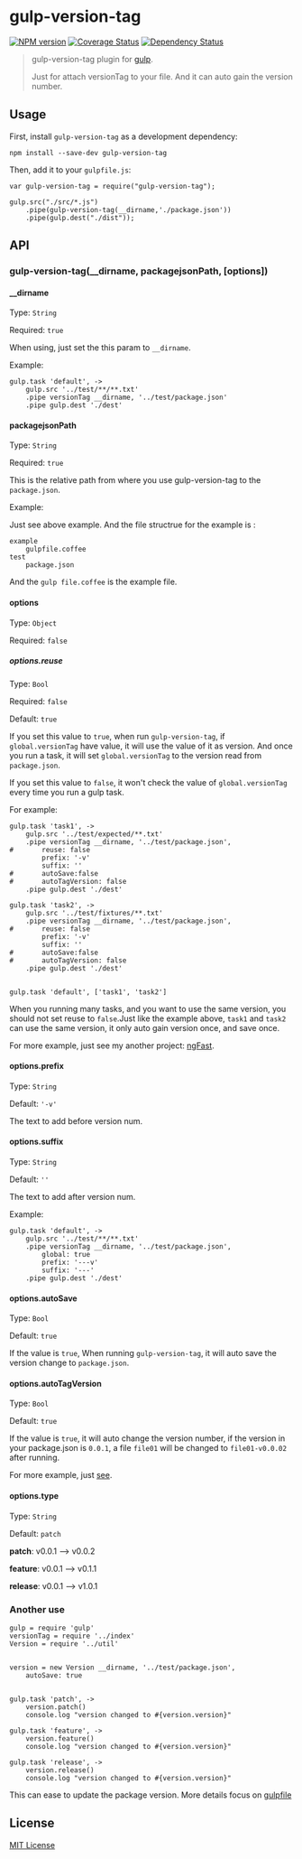 
# gulp-version-tag
[![NPM version][npm-image]][npm-url] [![Coverage Status][coveralls-image]][coveralls-url] [![Dependency Status][depstat-image]][depstat-url]

> gulp-version-tag plugin for [gulp](https://github.com/wearefractal/gulp).
> 
> Just for attach versionTag to your file. And it can auto gain the version number.

## Usage

First, install `gulp-version-tag` as a development dependency:

```
npm install --save-dev gulp-version-tag
```

Then, add it to your `gulpfile.js`:

```
var gulp-version-tag = require("gulp-version-tag");

gulp.src("./src/*.js")
	.pipe(gulp-version-tag(__dirname,'./package.json'))
	.pipe(gulp.dest("./dist"));
```

## API

### gulp-version-tag(__dirname, packagejsonPath, [options])

#### __dirname
Type: `String` 

Required: `true`

When using, just set the this param to `__dirname`.

Example:

```
gulp.task 'default', ->
	gulp.src '../test/**/**.txt'
	.pipe versionTag __dirname, '../test/package.json'
	.pipe gulp.dest './dest'
```

#### packagejsonPath
Type: `String`  

Required: `true`

This is the relative path from where you use gulp-version-tag to the `package.json`.

Example:

Just see above example. And the file structrue for the example is :

```
example
    gulpfile.coffee
test
    package.json
```

And the `gulp file.coffee` is the example file.

#### options

Type: `Object`

Required: `false`

##### options.reuse

Type: `Bool`

Required: `false`

Default: `true`

If you set this value to `true`, when run `gulp-version-tag`, if `global.versionTag` have value, it will use the value of it as version. And once you run a task, it will set `global.versionTag` to the version read from `package.json`.

If you set this value to `false`, it won't check the value of `global.versionTag` every time you run a gulp task.

For example:

```
gulp.task 'task1', ->
	gulp.src '../test/expected/**.txt'
	.pipe versionTag __dirname, '../test/package.json',
#		reuse: false
		prefix: '-v'
		suffix: ''
#		autoSave:false
#		autoTagVersion: false
	.pipe gulp.dest './dest'

gulp.task 'task2', ->
	gulp.src '../test/fixtures/**.txt'
	.pipe versionTag __dirname, '../test/package.json',
#		reuse: false
		prefix: '-v'
		suffix: ''
#		autoSave:false
#		autoTagVersion: false
	.pipe gulp.dest './dest'


gulp.task 'default', ['task1', 'task2']

```

When you running many tasks, and you want to use the same version, you should not set reuse to `false`.Just like the example above, `task1` and `task2` can use the same version, it only auto gain version once, and save once. 

For more example, just see my another project: [ngFast](https://github.com/soliury/ngFast).

#### options.prefix

Type: `String`

Default: `'-v'`

The text to add before version num.

#### options.suffix

Type: `String`

Default: `''`

The text to add after version num.

Example:

```
gulp.task 'default', ->
	gulp.src '../test/**/**.txt'
	.pipe versionTag __dirname, '../test/package.json',
		global: true
		prefix: '---v'
		suffix: '---'
	.pipe gulp.dest './dest'
```

#### options.autoSave

Type: `Bool`

Default: `true`

If the value is `true`, When running `gulp-version-tag`, it will auto save the version change to `package.json`.

#### options.autoTagVersion

Type: `Bool`

Default: `true`

If the value is `true`, it will auto change the version number, if the version in your package.json is `0.0.1`, a file `file01` will be changed to `file01-v0.0.02` after running.

For more example, just [see](https://github.com/soliury/gulp-version-tag/blob/master/example/gulpfile.coffee).

#### options.type

Type: `String`

Default: `patch`

**patch**: v0.0.1    -->    v0.0.2

**feature**: v0.0.1    -->    v0.1.1

**release**: v0.0.1    -->    v1.0.1

### Another use

```
gulp = require 'gulp'
versionTag = require '../index'
Version = require '../util'


version = new Version __dirname, '../test/package.json',
	autoSave: true


gulp.task 'patch', ->
	version.patch()
	console.log "version changed to #{version.version}"

gulp.task 'feature', ->
	version.feature()
	console.log "version changed to #{version.version}"

gulp.task 'release', ->
	version.release()
	console.log "version changed to #{version.version}"

```

This can ease to update the package version. More details focus on [gulpfile](https://github.com/soliury/gulp-version-tag/blob/master/gulpfile.coffee)




## License

[MIT License](http://en.wikipedia.org/wiki/MIT_License)

[npm-url]: https://npmjs.org/package/gulp-version-tag
[npm-image]: https://badge.fury.io/js/gulp-version-tag.png

[travis-url]: http://travis-ci.org/soliury/gulp-version-tag
[travis-image]: https://secure.travis-ci.org/soliury/gulp-version-tag.png?branch=master

[coveralls-url]: https://coveralls.io/r/soliury/gulp-version-tag
[coveralls-image]: https://coveralls.io/repos/soliury/gulp-version-tag/badge.png

[depstat-url]: https://david-dm.org/soliury/gulp-version-tag
[depstat-image]: https://david-dm.org/soliury/gulp-version-tag.png
